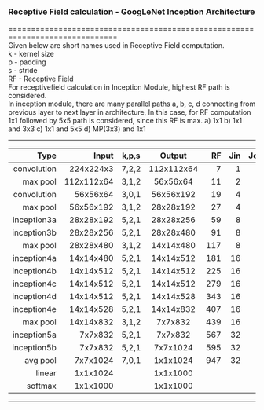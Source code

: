 ### <b> Receptive Field calculation - GoogLeNet Inception Architecture </b> <br>
==============================================================================<br>
Given below are short names used in Receptive Field computation. <br>
k - kernel size <br>
p - padding <br>
s - stride <br>
RF - Receptive Field <br>
For receptivefield calculation in Inception Module, highest RF path is considered.<br>
In inception module,  there are many parallel paths a, b, c, d connecting from previous layer to next layer in architecture,
In this case, for RF computation 1x1 followed by 5x5 path is considered, since this RF is max. 
a) 1x1
b) 1x1 and 3x3
c) 1x1 and 5x5
d) MP(3x3) and 1x1

--------------------------------------------------------------------------
| Type  		    | Input      | k,p,s    |  Output    |  RF  | Jin   |Jout |
|--------------:|-----------:|----------|:----------:| ----:| -----:|----:|
| convolution   | 224x224x3  | 7,2,2    | 112x112x64 |	7   |  1    | 2   |            
| max pool	  	| 112x112x64 | 3,1,2	  | 56x56x64	 |	11	|  2	  | 4	  |
| convolution   | 56x56x64	 | 3,0,1	| 56x56x192	 |  19  |  4	| 4   |
| max pool		| 56x56x192	 | 3,1,2    | 28x28x192	 |  27  |  4	| 8   |
| inception3a	| 28x28x192  | 5,2,1    | 28x28x256  |  59  |  8    | 8   |
| inception3b	| 28x28x256	 | 5,2,1	| 28x28x480  |  91  |  8    | 8   |
| max pool		| 28x28x480	 | 3,1,2    | 14x14x480	 |  117 |  8	| 16  |
| inception4a	| 14x14x480  | 5,2,1    | 14x14x512  |  181 |  16   | 16  |
| inception4b	| 14x14x512  | 5,2,1    | 14x14x512  |  225 |  16   | 16  |
| inception4c	| 14x14x512  | 5,2,1    | 14x14x512  |  279 |  16   | 16  |
| inception4d	| 14x14x512  | 5,2,1    | 14x14x528  |  343 |  16   | 16  |
| inception4e	| 14x14x528  | 5,2,1    | 14x14x832  |  407 |  16   | 16  |
| max pool		| 14x14x832	 | 3,1,2    | 7x7x832	 |  439 |  16	| 32  |
| inception5a	| 7x7x832    | 5,2,1    | 7x7x832    |  567 |  32   | 32  |
| inception5b	| 7x7x832    | 5,2,1    | 7x7x1024   |  595 |  32   | 32  |
| avg pool		| 7x7x1024	 | 7,0,1	| 1x1x1024	 |  947 |  32 	| 32  |	
| linear		| 1x1x1024	 | 			| 1x1x1000	 | 		|		|	  |
| softmax		| 1x1x1000	 |			| 1x1x1000	 |      |		|	  |
---------------------------------------------------------------------------	
